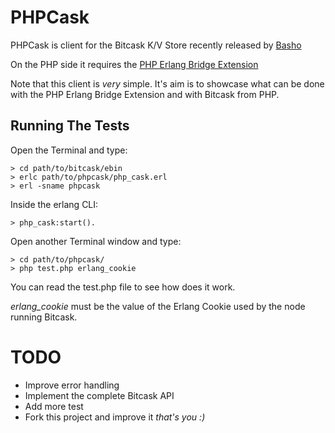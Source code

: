 # PHPCask #

PHPCask is client for the Bitcask K/V Store recently released by [Basho](http://blog.basho.com/2010/04/27/hello,-bitcask/)

On the PHP side it requires the [PHP Erlang Bridge Extension](http://code.google.com/p/mypeb/)

Note that this client is *very* simple. It's aim is to showcase what can be done with the PHP Erlang Bridge Extension and with Bitcask from PHP.

## Running The Tests ##

Open the Terminal and type:

    > cd path/to/bitcask/ebin
    > erlc path/to/phpcask/php_cask.erl
    > erl -sname phpcask
    
Inside the erlang CLI:
    
    > php_cask:start().
    
Open another Terminal window and type:

    > cd path/to/phpcask/
    > php test.php erlang_cookie
    
You can read the test.php file to see how does it work.

*erlang_cookie* must be the value of the Erlang Cookie used by the node running Bitcask.

# TODO #

* Improve error handling
* Implement the complete Bitcask API
* Add more test
* Fork this project and improve it _that's you :)_